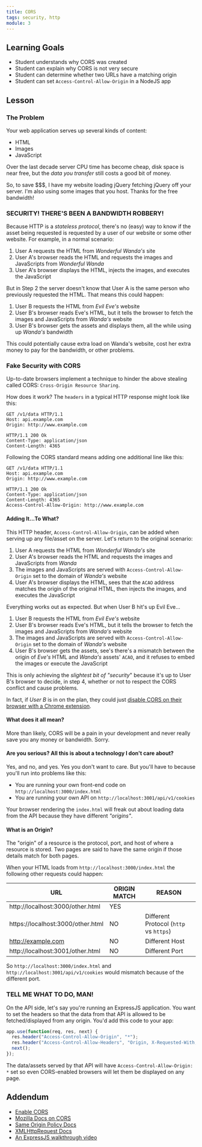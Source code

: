 ```yaml
---
title: CORS
tags: security, http
module: 3
---
```


## Learning Goals

* Student understands why CORS was created
* Student can explain why CORS is not very secure
* Student can determine whether two URLs have a matching origin
* Student can set `Access-Control-Allow-Origin` in a NodeJS app

## Lesson

### The Problem

Your web application serves up several kinds of content:

* HTML
* Images
* JavaScript

Over the last decade server CPU time has become cheap, disk space is near free, but the *data you transfer* still costs a good bit of money.

So, to save $$$, I have my website loading jQuery fetching jQuery off your server. I'm also using some images that you host. Thanks for the free bandwidth!

### SECURITY! THERE'S BEEN A BANDWIDTH ROBBERY!

Because HTTP is a *stateless protocol*, there's no (easy) way to know if the asset being requested is requested by a user of our website or some other website. For example, in a normal scenario:

1. User A requests the HTML from *Wonderful Wanda's* site
2. User A's browser reads the HTML and requests the images and JavaScripts from *Wonderful Wanda*
3. User A's browser displays the HTML, injects the images, and executes the JavaScript

But in Step 2 the server doesn't know that User A is the same person who previously requested the HTML. That means this could happen:

1. User B requests the HTML from *Evil Eve's* website
2. User B's browser reads Eve's HTML, but it tells the browser to fetch the images and JavaScripts from *Wanda's* website
3. User B's browser gets the assets and displays them, all the while using up *Wanda's* bandwidth

This could potentially cause extra load on Wanda's website, cost her extra money to pay for the bandwidth, or other problems.

### Fake Security with CORS

Up-to-date browsers implement a technique to hinder the above stealing called CORS: `Cross-Origin Resource Sharing`.

How does it work? The `headers` in a typical HTTP response might look like this:

```
GET /v1/data HTTP/1.1
Host: api.example.com
Origin: http://www.example.com

HTTP/1.1 200 Ok
Content-Type: application/json
Content-Length: 4365
```

Following the CORS standard means adding one additional line like this:

```
GET /v1/data HTTP/1.1
Host: api.example.com
Origin: http://www.example.com

HTTP/1.1 200 Ok
Content-Type: application/json
Content-Length: 4365
Access-Control-Allow-Origin: http://www.example.com
```

#### Adding It...To What?

This HTTP header, `Access-Control-Allow-Origin`, can be added when serving up any file/asset on the server. Let's return to the original scenario:

1. User A requests the HTML from *Wonderful Wanda's* site
2. User A's browser reads the HTML and requests the images and JavaScripts from *Wanda*
3. The images and JavaScripts are served with `Access-Control-Allow-Origin` set to the domain of *Wanda's* website
4. User A's browser displays the HTML, sees that the `ACAO` address matches the origin of the original HTML, then injects the images, and executes the JavaScript

Everything works out as expected. But when User B hit's up Evil Eve...

1. User B requests the HTML from *Evil Eve's* website
2. User B's browser reads Eve's HTML, but it tells the browser to fetch the images and JavaScripts from *Wanda's* website
3. The images and JavaScripts are served with `Access-Control-Allow-Origin` set to the domain of *Wanda's* website
4. User B's browser gets the assets, see's there's a mismatch between the origin of *Eve's* HTML and *Wanda's* assets' `ACAO`, and it refuses to embed the images or execute the JavaScript

This is only achieving the *slightest bit of "security*" because it's up to User B's browser to decide, in step 4, whether or not to respect the CORS conflict and cause problems.

In fact, if *User B* is in on the plan, they could just [disable CORS on their browser with a Chrome extension](https://chrome.google.com/webstore/detail/allow-control-allow-origi/nlfbmbojpeacfghkpbjhddihlkkiljbi?hl=en).

#### What does it all mean?

More than likely, CORS will be a pain in your development and never really save you any money or bandwidth. Sorry.

#### Are you serious? All this is about a technology I don't care about?

Yes, and no, and yes. Yes you don't want to care. But you'll have to because you'll run into problems like this:

* You are running your own front-end code on `http://localhost:3000/index.html`
* You are running your own API on `http://localhost:3001/api/v1/cookies`

Your browser rendering the `index.html` will freak out about loading data from the API because they have different *"origins"*.

#### What is an Origin?

The "origin" of a resource is the protocol, port, and host of where a resource is stored. Two pages are said to have the same origin if those details match for both pages.  

When your HTML loads from `http://localhost:3000/index.html` the following other requests could happen:

| URL                                 | ORIGIN MATCH | REASON                             |
|-------------------------------------|---------|------------------------------------|
| http://localhost:3000/other.html    | YES |                                    |
| https://localhost:3000/other.html   | NO | Different Protocol (`http` vs `https`) |
| http://example.com                  | NO | Different Host                     |
| http://localhost:3001/other.html    | NO | Different Port                     |

So `http://localhost:3000/index.html` and `http://localhost:3001/api/v1/cookies` would mismatch because of the different port.

### TELL ME WHAT TO DO, MAN!

On the API side, let's say you're running an ExpressJS application. You want to set the headers so that the data from that API is allowed to be fetched/displayed from any origin. You'd add this code to your app:

```js
app.use(function(req, res, next) {
  res.header("Access-Control-Allow-Origin", "*");
  res.header("Access-Control-Allow-Headers", "Origin, X-Requested-With, Content-Type, Accept");
  next();
});
```

The data/assets served by that API will have `Access-Control-Allow-Origin: *` set so even CORS-enabled browsers will let them be displayed on any page.

## Addendum

* [Enable CORS](https://enable-cors.org)
* [Mozilla Docs on CORS](https://developer.mozilla.org/en-US/docs/Web/HTTP/Access_control_CORS)  
* [Same Origin Policy Docs](https://developer.mozilla.org/en-US/docs/Web/Security/Same-origin_policy)  
* [XMLHttpRequest Docs](https://developer.mozilla.org/en-US/docs/Web/API/XMLHttpRequest)
* [An ExpressJS walkthrough video](https://www.youtube.com/watch?v=cUWcZ4FzgmI)

